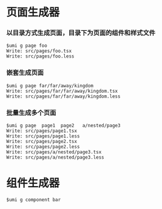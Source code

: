 # 页面生成器
### 以目录方式生成页面，目录下为页面的组件和样式文件
```shell
$umi g page foo
Write: src/pages/foo.tsx
Write: src/pages/foo.less
```
### 嵌套生成页面
```shell
$umi g page far/far/away/kingdom
Write: src/pages/far/far/away/kingdom.tsx
Write: src/pages/far/far/away/kingdom.less
```
### 批量生成多个页面
```shell
$umi g page  page1  page2   a/nested/page3
Write: src/pages/page1.tsx
Write: src/pages/page1.less
Write: src/pages/page2.tsx
Write: src/pages/page2.less
Write: src/pages/a/nested/page3.tsx
Write: src/pages/a/nested/page3.less
```
# 组件生成器
```shell
$umi g component bar
```